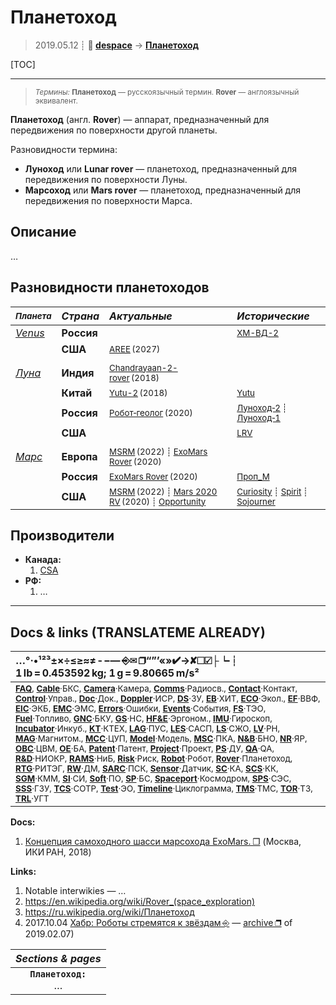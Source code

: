 # Планетоход
> 2019.05.12 ┊ **🚀 [despace](index.md)** → **[Планетоход](rover.md)**

[TOC]

---

> <small>*Термины:* **Планетоход** — русскоязычный термин. **Rover** — англоязычный эквивалент.</small>

**Планетоход** (англ. **Rover**) — аппарат, предназначенный для передвижения по поверхности другой планеты.

Разновидности термина:

   - **Луноход** или **Lunar rover** — планетоход, предназначенный для передвижения по поверхности Луны.
   - **Марсоход** или **Mars rover** — планетоход, предназначенный для передвижения по поверхности Марса.



## Описание
…



## Разновидности планетоходов
| <small>*Планета*</small> |*Страна*|*Актуальные*|*Исторические*|
|:--|:--|:--|:--|
|*[Venus](venus.md)*  |**Россия**  | <small></small>  |<small>[ХМ-ВД-2](хм‑вд‑2.md)</small>  |
|  |**США**  | <small>[AREE](aree.md) (2027)</small>  |  |
|||||
|*[Луна](moon.md)*  |**Индия**  | <small>[Chandrayaan-2-rover](chandrayaan_2_rover.md) (2018)</small>  |  |
|  |**Китай**  | <small>[Yutu-2](yutu_2.md) (2018)</small>  | <small>[Yutu](yutu.md)</small>  |
|  |**Россия**  | <small>[Робот‑геолог](робот_геолог.md) (2020)</small>  |<small>[Луноход‑2](луноход_2.md) ┊ [Луноход‑1](луноход_1.md)</small>  |
|  |**США**    | <small></small>  | <small>[LRV](lrv.md)</small>  |
|||||
|*[Марс](mars.md)*  |**Европа**  | <small>[MSRM](msrm.md) (2022) ┊ [ExoMars Rover](exomars_rover.md) (2020)</small>  |  |
|  |**Россия**  | <small>[ExoMars Rover](exomars_rover.md) (2020)</small>  |<small>[Проп_М](проп_м.md)</small>  |
|  |**США**    | <small>[MSRM](msrm.md) (2022) ┊ [Mars 2020 RV](mars_2020_rv.md) (2020) ┊ [Opportunity](opportunity.md)</small>  |<small>[Curiosity](curiosity.md) ┊ [Spirit](spirit.md) ┊ [Sojourner](sojourner.md)</small>  |



## Производители
   - **Канада:**
      1. [CSA](03_csa.md)
   - **РФ:**
      1. …



<p style="page-break-after:always"> </p>

---

## Docs & links (TRANSLATEME ALREADY)
|…°·•¹²³±×÷≤≥≈≠ ‑ −— ⎆✉ ❐“”’«»✔→✘☐☑├┕┆ 1 lb = 0.453592 kg; 1 g = 9.80665 m/s²|
|:--|
|<small>**[FAQ](faq.md)**, **[Cable](cable.md)**·БКС, **[Camera](camera.md)**·Камера, **[Comms](comms.md)**·Радиосв., **[Contact](contact.md)**·Контакт, **[Control](control.md)**·Управ., **[Doc](doc.md)**·Док., **[Doppler](doppler.md)**·ИСР, **[DS](ds.md)**·ЗУ, **[EB](eb.md)**·ХИТ, **[ECO](ecology.md)**·Экол., **[EF](ef.md)**·ВВФ, **[ElC](elc.md)**·ЭКБ, **[EMC](emc.md)**·ЭМС, **[Errors](error.md)**·Ошибки, **[Events](event.md)**·События, **[FS](fs.md)**·ТЭО, **[Fuel](fuel.md)**·Топливо, **[GNC](gnc.md)**·БКУ, **[GS](scs.md)**·НС, **[HF&E](hfe.md)**·Эргоном., **[IMU](imu.md)**·Гироскоп, **[Incubator](incubator.md)**·Инкуб., **[KT](kt.md)**·КТЕХ, **[LAG](lag.md)**·ПУC, **[LES](les.md)**·САСП, **[LS](ls.md)**·СЖО, **[LV](lv.md)**·РН, **[MAG](mag.md)**·Магнитом., **[MCC](mcc.md)**·ЦУП, **[Model](model.md)**·Модель, **[MSC](sc.md)**·ПКА, **[N&B](nnb.md)**·БНО, **[NR](nr.md)**·ЯР, **[OBC](obc.md)**·ЦВМ, **[OE](oe.md)**·БА, **[Patent](патент.md)**·Патент, **[Project](project.md)**·Проект, **[PS](ps.md)**·ДУ, **[QA](quality.md)**·QA, **[R&D](rnd.md)**·НИОКР, **[RAMS](rams.md)**·НиБ, **[Risk](risk.md)**·Риск, **[Robot](robotics.md)**·Робот, **[Rover](rover.md)**·Планетоход, **[RTG](rtg.md)**·РИТЭГ, **[RW](rw.md)**·ДМ, **[SARC](sarc.md)**·ПСК, **[Sensor](sensor.md)**·Датчик, **[SC](sc.md)**·КА, **[SCS](scs.md)**·КК, **[SGM](sgm.md)**·КММ, **[SI](si.md)**·СИ, **[Soft](soft.md)**·ПО, **[SP](sp.md)**·БС, **[Spaceport](spaceport.md)**·Космодром, **[SPS](sps.md)**·СЭС, **[SSS](sss.md)**·ГЗУ, **[TCS](tcs.md)**·СОТР, **[Test](test.md)**·ЭО, **[Timeline](timeline.md)**·Циклограмма, **[TMS](tms.md)**·ТМС, **[TOR](tor.md)**·ТЗ, **[TRL](trl.md)**·УГТ</small>|

**Docs:**

   1. [Концепция самоходного шасси марсохода ExoMars. ❐](f/rover/20180329_iki_exomars_rover_concept.djvu) (Москва, ИКИ РАН, 2018)

**Links:**

   1. Notable interwikies — …
   1. <https://en.wikipedia.org/wiki/Rover_(space_exploration)>
   1. <https://ru.wikipedia.org/wiki/Планетоход>
   1. 2017.10.04 [Хабр: Роботы стремятся к звёздам ⎆](https://habr.com/ru/company/mailru/blog/407165/) — [archive ❐](f/archive/20171004_1.pdf) of 2019.02.07)

|*Sections & pages*|
|:--:|
|**`Планетоход:`**<br> … |
